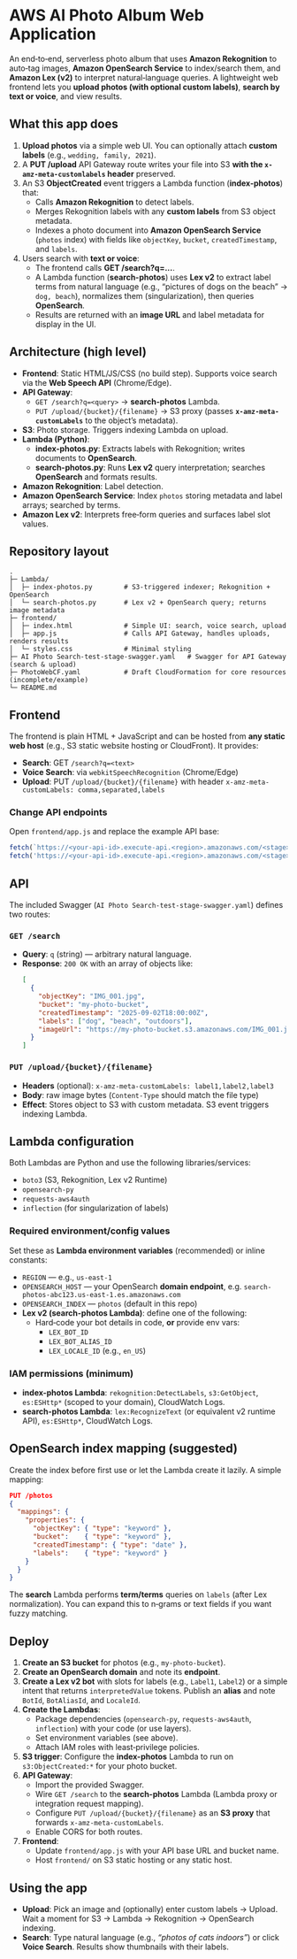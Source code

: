 # AWS AI Photo Album Web Application

An end‑to‑end, serverless photo album that uses **Amazon Rekognition** to auto‑tag images, **Amazon OpenSearch Service** to index/search them, and **Amazon Lex (v2)** to interpret natural‑language queries. A lightweight web frontend lets you **upload photos (with optional custom labels)**, **search by text or voice**, and view results.


## What this app does

1. **Upload photos** via a simple web UI. You can optionally attach **custom labels** (e.g., `wedding, family, 2021`).
2. A **PUT /upload** API Gateway route writes your file into S3 **with the `x-amz-meta-customlabels` header** preserved.
3. An S3 **ObjectCreated** event triggers a Lambda function (**index-photos**) that:
   - Calls **Amazon Rekognition** to detect labels.
   - Merges Rekognition labels with any **custom labels** from S3 object metadata.
   - Indexes a photo document into **Amazon OpenSearch Service** (`photos` index) with fields like `objectKey`, `bucket`, `createdTimestamp`, and `labels`.
4. Users search with **text or voice**:
   - The frontend calls **GET /search?q=...**.
   - A Lambda function (**search-photos**) uses **Lex v2** to extract label terms from natural language (e.g., “pictures of dogs on the beach” → `dog, beach`), normalizes them (singularization), then queries **OpenSearch**.
   - Results are returned with an **image URL** and label metadata for display in the UI.

## Architecture (high level)

- **Frontend**: Static HTML/JS/CSS (no build step). Supports voice search via the **Web Speech API** (Chrome/Edge).  
- **API Gateway**: 
  - `GET /search?q=<query>` → **search-photos** Lambda.
  - `PUT /upload/{bucket}/{filename}` → S3 proxy (passes **`x-amz-meta-customLabels`** to the object’s metadata).
- **S3**: Photo storage. Triggers indexing Lambda on upload.
- **Lambda (Python)**:
  - **index-photos.py**: Extracts labels with Rekognition; writes documents to **OpenSearch**.
  - **search-photos.py**: Runs **Lex v2** query interpretation; searches **OpenSearch** and formats results.
- **Amazon Rekognition**: Label detection.
- **Amazon OpenSearch Service**: Index `photos` storing metadata and label arrays; searched by terms.
- **Amazon Lex v2**: Interprets free‑form queries and surfaces label slot values.


## Repository layout

```
.
├─ Lambda/
│  ├─ index-photos.py        # S3-triggered indexer; Rekognition + OpenSearch
│  └─ search-photos.py       # Lex v2 + OpenSearch query; returns image metadata
├─ frontend/
│  ├─ index.html             # Simple UI: search, voice search, upload
│  ├─ app.js                 # Calls API Gateway, handles uploads, renders results
│  └─ styles.css             # Minimal styling
├─ AI Photo Search-test-stage-swagger.yaml   # Swagger for API Gateway (search & upload)
├─ PhotoWebCF.yaml           # Draft CloudFormation for core resources (incomplete/example)
└─ README.md
```

## Frontend

The frontend is plain HTML + JavaScript and can be hosted from **any static web host** (e.g., S3 static website hosting or CloudFront). It provides:
- **Search**: GET `/search?q=<text>`
- **Voice Search**: via `webkitSpeechRecognition` (Chrome/Edge)
- **Upload**: PUT `/upload/{bucket}/{filename}` with header `x-amz-meta-customLabels: comma,separated,labels`

### Change API endpoints
Open `frontend/app.js` and replace the example API base:
```js
fetch(`https://<your-api-id>.execute-api.<region>.amazonaws.com/<stage>/search?q=${query}`)
fetch('https://<your-api-id>.execute-api.<region>.amazonaws.com/<stage>/upload/<your-photo-bucket>/' + photo.name, { ... })
```

## API

The included Swagger (`AI Photo Search-test-stage-swagger.yaml`) defines two routes:

### `GET /search`
- **Query**: `q` (string) — arbitrary natural language.
- **Response**: `200 OK` with an array of objects like:
  ```json
  [
    {
      "objectKey": "IMG_001.jpg",
      "bucket": "my-photo-bucket",
      "createdTimestamp": "2025-09-02T18:00:00Z",
      "labels": ["dog", "beach", "outdoors"],
      "imageUrl": "https://my-photo-bucket.s3.amazonaws.com/IMG_001.jpg"
    }
  ]
  ```

### `PUT /upload/{bucket}/{filename}`
- **Headers** (optional): `x-amz-meta-customLabels: label1,label2,label3`
- **Body**: raw image bytes (`Content-Type` should match the file type)
- **Effect**: Stores object to S3 with custom metadata. S3 event triggers indexing Lambda.


## Lambda configuration

Both Lambdas are Python and use the following libraries/services:

- `boto3` (S3, Rekognition, Lex v2 Runtime)
- `opensearch-py`
- `requests-aws4auth`
- `inflection` (for singularization of labels)

### Required environment/config values
Set these as **Lambda environment variables** (recommended) or inline constants:

- `REGION` — e.g., `us-east-1`
- `OPENSEARCH_HOST` — your OpenSearch **domain endpoint**, e.g. `search-photos-abc123.us-east-1.es.amazonaws.com`
- `OPENSEARCH_INDEX` — `photos` (default in this repo)
- **Lex v2 (search-photos Lambda)**: define one of the following:
  - Hard‑code your bot details in code, **or** provide env vars:
    - `LEX_BOT_ID`
    - `LEX_BOT_ALIAS_ID`
    - `LEX_LOCALE_ID` (e.g., `en_US`)

### IAM permissions (minimum)
- **index-photos Lambda**: `rekognition:DetectLabels`, `s3:GetObject`, `es:ESHttp*` (scoped to your domain), CloudWatch Logs.
- **search-photos Lambda**: `lex:RecognizeText` (or equivalent v2 runtime API), `es:ESHttp*`, CloudWatch Logs.

## OpenSearch index mapping (suggested)

Create the index before first use or let the Lambda create it lazily. A simple mapping:

```json
PUT /photos
{
  "mappings": {
    "properties": {
      "objectKey": { "type": "keyword" },
      "bucket":    { "type": "keyword" },
      "createdTimestamp": { "type": "date" },
      "labels":    { "type": "keyword" }
    }
  }
}
```

The **search** Lambda performs **term/terms** queries on `labels` (after Lex normalization). You can expand this to n‑grams or text fields if you want fuzzy matching.


## Deploy

1. **Create an S3 bucket** for photos (e.g., `my-photo-bucket`).
2. **Create an OpenSearch domain** and note its **endpoint**.
3. **Create a Lex v2 bot** with slots for labels (e.g., `Label1`, `Label2`) or a simple intent that returns `interpretedValue` tokens. Publish an **alias** and note `BotId`, `BotAliasId`, and `LocaleId`.
4. **Create the Lambdas**:
   - Package dependencies (`opensearch-py`, `requests-aws4auth`, `inflection`) with your code (or use layers).
   - Set environment variables (see above).
   - Attach IAM roles with least‑privilege policies.
5. **S3 trigger**: Configure the **index-photos** Lambda to run on `s3:ObjectCreated:*` for your photo bucket.
6. **API Gateway**:
   - Import the provided Swagger.
   - Wire `GET /search` to the **search-photos** Lambda (Lambda proxy or integration request mapping).
   - Configure `PUT /upload/{bucket}/{filename}` as an **S3 proxy** that forwards `x-amz-meta-customLabels`.
   - Enable CORS for both routes.
7. **Frontend**:
   - Update `frontend/app.js` with your API base URL and bucket name.
   - Host `frontend/` on S3 static hosting or any static host.

## Using the app

- **Upload**: Pick an image and (optionally) enter custom labels → Upload. Wait a moment for S3 → Lambda → Rekognition → OpenSearch indexing.
- **Search**: Type natural language (e.g., _“photos of cats indoors”_) or click **Voice Search**. Results show thumbnails with their labels.
